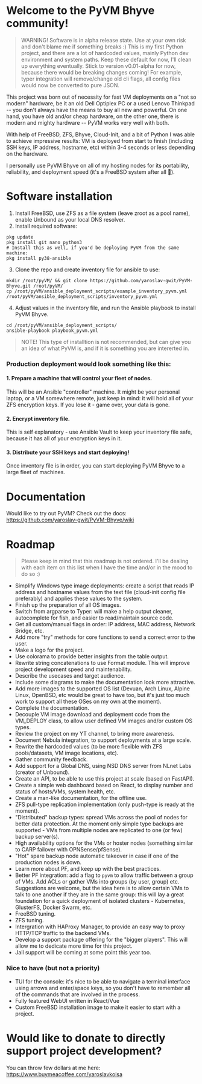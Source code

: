 # Welcome to the PyVM Bhyve community!
 > WARNING! Software is in alpha release state. Use at your own risk and don't blame me if something breaks :) This is my first Python project, and there are a lot of hardcoded values, mainly Python dev environment and system paths. Keep these default for now, I'll clean up everything eventually. Stick to version v0.01-alpha for now, because there would be breaking changes coming! For example, typer integration will remove/change old cli flags, all config files would now be converted to pure JSON.

This project was born out of necessity for fast VM deployments on a "not so modern" hardware, be it an old Dell Optiplex PC or a used Lenovo Thinkpad -- you don't always have the means to buy all new and powerful. On one hand, you have old and/or cheap hardware, on the other one, there is modern and mighty hardware -- PyVM works very well with both.

With help of FreeBSD, ZFS, Bhyve, Cloud-Init, and a bit of Python I was able to achieve impressive results: VM is deployed from start to finish (including SSH keys, IP address, hostname, etc) within 3-4 seconds or less depending on the hardware.

I personally use PyVM Bhyve on all of my hosting nodes for its portability, reliability, and deployment speed (it's a FreeBSD system after all :rocket:).

# Software installation
1. Install FreeBSD, use ZFS as a file system (leave zroot as a pool name), enable Unbound as your local DNS resolver.
2. Install required software:
```
pkg update
pkg install git nano python3 
# Install this as well, if you'd be deploying PyVM from the same machine:
pkg install py38-ansible
```
3. Clone the repo and create inventory file for ansible to use:
```
mkdir /root/pyVM/ && git clone https://github.com/yaroslav-gwit/PyVM-Bhyve.git /root/pyVM/
cp /root/pyVM/ansible_deployment_scripts/example_inventory_pyvm.yml /root/pyVM/ansible_deployment_scripts/inventory_pyvm.yml
```
4. Adjust values in the inventory file, and run the Ansible playbook to install PyVM Bhyve.
```
cd /root/pyVM/ansible_deployment_scripts/
ansible-playbook playbook_pyvm.yml
```
 > NOTE! This type of installtion is not recommended, but can give you an idea of what PyVM is, and if it is something you are intererted in.

### Production deployment would look something like this:
#### 1. Prepare a machine that will control your fleet of nodes.
This will be an Ansible "controller" machine. It might be your personal laptop, or a VM somewhere remote, just keep in mind: it will hold all of your ZFS encryption keys. If you lose it - game over, your data is gone.
#### 2. Encrypt inventory file.
This is self explanatory - use Ansible Vault to keep your inventory file safe, because it has all of your encryption keys in it.
#### 3. Distribute your SSH keys and start deploying!
Once inventory file is in order, you can start deploying PyVM Bhyve to a large fleet of machines.

# Documentation
Would like to try out PyVM? Check out the docs: https://github.com/yaroslav-gwit/PyVM-Bhyve/wiki

# Roadmap
 > Please keep in mind that this roadmap is not ordered. I'll be dealing with each item on this list when I have the time and/or in the mood to do so :)

 - Simplify Windows type image deployments: create a script that reads IP address and hostname values from the text file (cloud-init config file preferably) and applies these values to the system.
 - Finish up the preparation of all OS images.
 - Switch from argparse to Typer: will make a help output cleaner, autocomplete for fish, and easier to read/maintain source code.
 - Get all custom/manual flags in order: IP address, MAC address, Network Bridge, etc.
 - Add more "try" methods for core functions to send a correct error to the user.
 - Make a logo for the project.
 - Use colorama to provide better insights from the table output.
 - Rewrite string concatenations to use Format module. This will improve project development speed and maintenability.
 - Describe the usecases and target audience.
 - Include some diagrams to make the documentation look more attractive.
 - Add more images to the supported OS list (Devuan, Arch Linux, Alpine Linux, OpenBSD, etc would be great to have too, but it's just too much work to support all these OSes on my own at the moment).
 - Complete the documentation.
 - Decouple VM image download and deployment code from the VM_DEPLOY class, to allow user defined VM images and/or custom OS types.
 - Review the project on my YT channel, to bring more awareness.
 - Document Nebula integration, to support deployments at a large scale.
 - Rewrite the hardcoded values (to be more flexible with ZFS pools/datasets, VM image locations, etc).
 - Gather community feedback.
 - Add support for a Global DNS, using NSD DNS server from NLnet Labs (creator of Unbound).
 - Create an API, to be able to use this project at scale (based on FastAPI).
 - Create a simple web dashboard based on React, to display number and status of hosts/VMs, system health, etc.
 - Create a man-like documentation, for the offline use.
 - ZFS pull-type replication implementation (only push-type is ready at the moment).
 - "Distributed" backup types: spread VMs across the pool of nodes for better data protection. At the moment only simple type backups are supported - VMs from multiple nodes are replicated to one (or few) backup server(s).
 - High availability options for the VMs or hoster nodes (something similar to CARP failover with OPNSense/pfSense).
 - "Hot" spare backup node automatic takeover in case if one of the production nodes is down.
 - Learn more about PF, and keep up with the best practices.
 - Better PF integration: add a flag to `pyvm` to allow traffic between a group of VMs. Add ACLs or gather VMs into groups (by user, group) etc. Suggestions are welcome, but the idea here is to allow certain VMs to talk to one another if they are in the same group: this will lay a great foundation for a quick deployment of isolated clusters - Kubernetes, GlusterFS, Docker Swarm, etc.
 - FreeBSD tuning.
 - ZFS tuning.
 - Intergration with HAProxy Manager, to provide an easy way to proxy HTTP/TCP traffic to the backend VMs.
 - Develop a support package offering for the "bigger players". This will allow me to dedicate more time for this project.
 - Jail support will be coming at some point this year too.

### Nice to have (but not a priority)
 - TUI for the console: it's nice to be able to navigate a terminal interface using arrows and enter/space keys, so you don't have to remember all of the commands that are involved in the process.
 - Fully featured WebUI written in React/Vue
 - Custom FreeBSD installation image to make it easier to start with a project.

# Would like to donate to directly support project development?
You can throw few dollars at me here:
https://www.buymeacoffee.com/yaroslavkoisa
